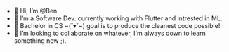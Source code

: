 - 👋 Hi, I’m @Ben
- 👀 I’m a Software Dev. currently working with Flutter and intrested in ML. 
- 🌱 Bachelor in CS ~(˘▾˘~) goal is to produce the cleanest code possible!
- 💞️ I’m looking to collaborate on whatever, I'm always down to learn something new  ;).

<!---
BaronBrabant/BaronBrabant is a ✨ special ✨ repository because its `README.md` (this file) appears on your GitHub profile.
You can click the Preview link to take a look at your changes.
--->
